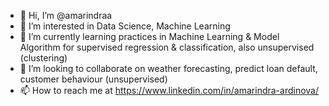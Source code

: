 - 👋 Hi, I’m @amarindraa
- 👀 I’m interested in Data Science, Machine Learning
- 🌱 I’m currently learning practices in Machine Learning & Model Algorithm for supervised regression & classification, also unsupervised (clustering)
- 💞️ I’m looking to collaborate on weather forecasting, predict loan default, customer behaviour (unsupervised)
- 📫 How to reach me at https://www.linkedin.com/in/amarindra-ardinova/

<!---
amarindraa/amarindraa is a ✨ special ✨ repository because its `README.md` (this file) appears on your GitHub profile.
You can click the Preview link to take a look at your changes.
--->
